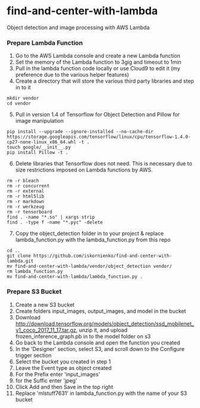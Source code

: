 # find-and-center-with-lambda
Object detection and image processing with AWS Lambda

### Prepare Lambda Function
1. Go to the AWS Lambda console and create a new Lambda function
2. Set the memory of the Lambda function to 3gig and timeout to 1min
3. Pull in the lambda function code locally or use Cloud9 to edit it (my preference due to the various helper features)
4. Create a directory that will store the various third party libraries and step in to it
```
mkdir vendor
cd vendor
```
5. Pull in version 1.4 of Tensorflow for Object Detection and Pillow for image manipulation
```
pip install --upgrade --ignore-installed --no-cache-dir https://storage.googleapis.com/tensorflow/linux/cpu/tensorflow-1.4.0-cp27-none-linux_x86_64.whl -t .
touch google/__init__.py
pip install Pillow -t .
```
6. Delete libraries that Tensorflow does not need. This is necessary due to size restrictions imposed on Lambda functions by AWS.
```
rm -r bleach
rm -r concurrent
rm -r external
rm -r html5lib
rm -r markdown
rm -r werkzeug
rm -r tensorboard
find . -name "*.so" | xargs strip
find . -type f -name "*.pyc" -delete
```
7. Copy the object_detection folder in to your project & replace lambda_function.py with the lambda_function.py from this repo
```
cd ..
git clone https://github.com/iskornienko/find-and-center-with-lambda.git
mv find-and-center-with-lambda/vendor/object_detection vendor/
rm lambda_function.py 
mv find-and-center-with-lambda/lambda_function.py .
```

### Prepare S3 Bucket
1. Create a new S3 bucket
2. Create folders input_images, output_images, and model in the bucket
3. Download http://download.tensorflow.org/models/object_detection/ssd_mobilenet_v1_coco_2017_11_17.tar.gz, unzip it, and upload frozen_inference_graph.pb in to the model folder on s3
4. Go back to the Lambda console and open the function you created
5. In the 'Designer' section, select S3, and scroll down to the Configure trigger section
6. Select the bucket you created in step 1
7. Leave the Event type as object created
8. For the Prefix enter 'input_images'
9. for the Suffic enter 'jpeg'
10. Click Add and then Save in the top right
11. Replace 'mlstuff7631' in lambda_function.py with the name of your S3 bucket
